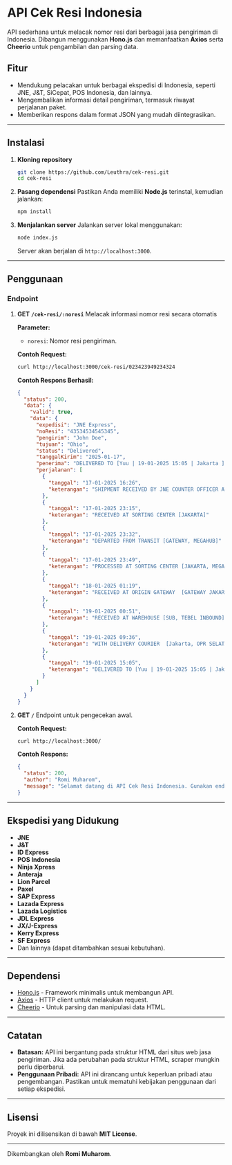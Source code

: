 # API Cek Resi Indonesia

API sederhana untuk melacak nomor resi dari berbagai jasa pengiriman di Indonesia. Dibangun menggunakan **Hono.js** dan memanfaatkan **Axios** serta **Cheerio** untuk pengambilan dan parsing data.

## Fitur

- Mendukung pelacakan untuk berbagai ekspedisi di Indonesia, seperti JNE, J&T, SiCepat, POS Indonesia, dan lainnya.
- Mengembalikan informasi detail pengiriman, termasuk riwayat perjalanan paket.
- Memberikan respons dalam format JSON yang mudah diintegrasikan.

---

## Instalasi

1. **Kloning repository**

   ```bash
   git clone https://github.com/Leuthra/cek-resi.git
   cd cek-resi
   ```

2. **Pasang dependensi**
   Pastikan Anda memiliki **Node.js** terinstal, kemudian jalankan:

   ```bash
   npm install
   ```

3. **Menjalankan server**
   Jalankan server lokal menggunakan:
   ```bash
   node index.js
   ```
   Server akan berjalan di `http://localhost:3000`.

---

## Penggunaan

### **Endpoint**

1. **GET `/cek-resi/:noresi`**
   Melacak informasi nomor resi secara otomatis

   **Parameter:**

   - `noresi`: Nomor resi pengiriman.

   **Contoh Request:**

   ```bash
   curl http://localhost:3000/cek-resi/023423949234324
   ```

   **Contoh Respons Berhasil:**

   ```json
   {
     "status": 200,
     "data": {
       "valid": true,
       "data": {
         "expedisi": "JNE Express",
         "noResi": "43534534545345",
         "pengirim": "John Doe",
         "tujuan": "Ohio",
         "status": "Delivered",
         "tanggalKirim": "2025-01-17",
         "penerima": "DELIVERED TO [Yuu | 19-01-2025 15:05 | Jakarta ] (Delivered)",
         "perjalanan": [
           {
             "tanggal": "17-01-2025 16:26",
             "keterangan": "SHIPMENT RECEIVED BY JNE COUNTER OFFICER AT [JAKARTA]"
           },
           {
             "tanggal": "17-01-2025 23:15",
             "keterangan": "RECEIVED AT SORTING CENTER [JAKARTA]"
           },
           {
             "tanggal": "17-01-2025 23:32",
             "keterangan": "DEPARTED FROM TRANSIT [GATEWAY, MEGAHUB]"
           },
           {
             "tanggal": "17-01-2025 23:49",
             "keterangan": "PROCESSED AT SORTING CENTER [JAKARTA, MEGAHUB MACHINE-2]"
           },
           {
             "tanggal": "18-01-2025 01:19",
             "keterangan": "RECEIVED AT ORIGIN GATEWAY  [GATEWAY JAKARTA]"
           },
           {
             "tanggal": "19-01-2025 00:51",
             "keterangan": "RECEIVED AT WAREHOUSE [SUB, TEBEL INBOUND]"
           },
           {
             "tanggal": "19-01-2025 09:36",
             "keterangan": "WITH DELIVERY COURIER  [Jakarta, OPR SELATAN]"
           },
           {
             "tanggal": "19-01-2025 15:05",
             "keterangan": "DELIVERED TO [Yuu | 19-01-2025 15:05 | Jakarta ]"
           }
         ]
       }
     }
   }
   ```

2. **GET `/`**
   Endpoint untuk pengecekan awal.

   **Contoh Request:**

   ```bash
   curl http://localhost:3000/
   ```

   **Contoh Respons:**

   ```json
   {
     "status": 200,
     "author": "Romi Muharom",
     "message": "Selamat datang di API Cek Resi Indonesia. Gunakan endpoint /cek-resi/:noresi untuk melacak pengiriman."
   }
   ```

---

## Ekspedisi yang Didukung

- **JNE**
- **J&T**
- **ID Express**
- **POS Indonesia**
- **Ninja Xpress**
- **Anteraja**
- **Lion Parcel**
- **Paxel**
- **SAP Express**
- **Lazada Express**
- **Lazada Logistics**
- **JDL Express**
- **JX/J-Express**
- **Kerry Express**
- **SF Express**
- Dan lainnya (dapat ditambahkan sesuai kebutuhan).

---

## Dependensi

- [Hono.js](https://github.com/honojs/hono) - Framework minimalis untuk membangun API.
- [Axios](https://axios-http.com) - HTTP client untuk melakukan request.
- [Cheerio](https://cheerio.js.org) - Untuk parsing dan manipulasi data HTML.

---

## Catatan

- **Batasan:** API ini bergantung pada struktur HTML dari situs web jasa pengiriman. Jika ada perubahan pada struktur HTML, scraper mungkin perlu diperbarui.
- **Penggunaan Pribadi:** API ini dirancang untuk keperluan pribadi atau pengembangan. Pastikan untuk mematuhi kebijakan penggunaan dari setiap ekspedisi.

---

## Lisensi

Proyek ini dilisensikan di bawah **MIT License**.

---

Dikembangkan oleh **Romi Muharom**.